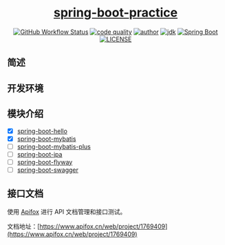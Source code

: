<h1 align="center">
  <a href="https://github.com/xybert/spring-boot-practice" target="_blank">spring-boot-practice</a>
</h1>

<p align="center">
  <a href="https://github.com/xybert/spring-boot-practice/actions/workflows/dev.yml"><img alt="GitHub Workflow Status" src="https://github.com/xybert/spring-boot-practice/actions/workflows/dev.yml/badge.svg?branch=dev"/></a>
  <a href="https://www.codacy.com/gh/xybert/spring-boot-practice/dashboard?utm_source=github.com&amp;utm_medium=referral&amp;utm_content=xybert/spring-boot-practice&amp;utm_campaign=Badge_Grade"><img alt="code quality" src="https://app.codacy.com/project/badge/Grade/6b4a0240044241248ba94ff62fa2e4c6"/></a>
  <a href="https://www.yuque.com/xybert"><img alt="author" src="https://img.shields.io/badge/author-xybert-blue.svg"/></a>
  <a href="https://www.oracle.com/technetwork/java/javase/downloads/index.html"><img alt="jdk" src="https://img.shields.io/badge/JDK-1.8.0_202-orange.svg"/></a>
  <a href="https://docs.spring.io/spring-boot/docs/2.7.4.RELEASE/reference/html/"><img alt="Spring Boot" src="https://img.shields.io/badge/Spring Boot-2.7.4.RELEASE-green.svg"/></a>
  <a href="https://github.com/xybert/spring-boot-practice/blob/dev/LICENSE"><img alt="LICENSE" src="https://img.shields.io/github/license/xybert/spring-boot-practice.svg"/></a>  
</p>

## 简述

## 开发环境

## 模块介绍

- [x] [spring-boot-hello]()
- [x] [spring-boot-mybatis]()
- [ ] [spring-boot-mybatis-plus]()
- [ ] [spring-boot-jpa]()
- [ ] [spring-boot-flyway]()
- [ ] [spring-boot-swagger]()

## 接口文档

使用 [Apifox](https://www.apifox.cn/) 进行 API 文档管理和接口测试。

文档地址：[https://www.apifox.cn/web/project/1769409](https://www.apifox.cn/web/project/1769409)